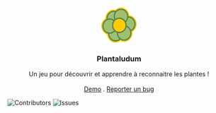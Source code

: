 <br/>
<p align="center">
  <img src="logo.svg" alt="Logo" width="80" height="80">
  <h3 align="center">Plantaludum</h3>

  <p align="center">
    Un jeu pour découvrir et apprendre à reconnaitre les plantes !
    <br/>
    <br/>
    <a href="https://github.com/Instelce/Plantaludum">Demo</a>
    .
    <a href="https://github.com/Instelce/Plantaludum/issues">Reporter un bug</a>
  </p>
</p>

![Contributors](https://img.shields.io/github/contributors/Instelce/Plantaludum?color=dark-green) ![Issues](https://img.shields.io/github/issues/Instelce/Plantaludum)

